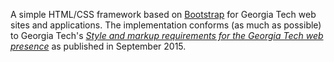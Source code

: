 A simple HTML/CSS framework based on [Bootstrap](http://getbootstrap.com) for Georgia Tech web sites and applications. The implementation conforms (as much as possible) to Georgia Tech's [_Style and markup requirements for the Georgia Tech web presence_](http://www.comm.gatech.edu/resources/web/development/style-guidelines) as published in September 2015.